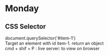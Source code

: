 # Monday
## CSS Selector 

document.querySelector('#item-1')</br>
Target an element with id item-1. return an object</br>
cmd + shif + P : live server: to view on browser </br>
